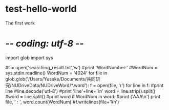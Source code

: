 # test-hello-world
The first work
# -*- coding: utf-8 -*-
import glob
import sys

#f = open('searching_result.txt','w')
#print 'WordNumber:'
#WordNum = sys.stdin.readline()
WordNum = '4024'
for file in glob.glob('/Users/Yusuke/Documents/共同研究/NUDriveData/NUDriveWord/*.word'):
      f = open(file, 'r')
      for line in f:
            #print line
            #line.decode('utf-8')
            #print 'line'+line+'\n'
            word = line.strip().split()
            #word = line.split() 
            #print word
            if WordNum in word:
                #print ('AAA\n')
                print file, ' : ', word.count(WordNum)
                #f.writelines(file+'¥n')
